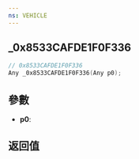 ```yaml
---
ns: VEHICLE
---
```

## _0x8533CAFDE1F0F336

```c
// 0x8533CAFDE1F0F336
Any _0x8533CAFDE1F0F336(Any p0);
```


## 參數
* **p0**: 

## 返回值
